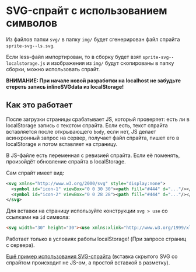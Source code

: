 # SVG-спрайт с использованием символов

Из файлов папки `svg/` в папку `img/` будет сгенерирован файл спрайта `sprite-svg--ls.svg`. 

Если less-файл импортирован, то в сборку будет взят `sprite-svg--localstorage.js` и изображения из `img/` будут скопированы в папку сборки, можно использовать спрайт.

**ВНИМАНИЕ: При начале новой разработки на localhost не забудьте стереть запись inlineSVGdata из localStorage!**

## Как это работает

После загрузки страницы срабатывает JS, который проверяет: есть ли в localStorage запись с текстом спрайта. Если есть, текст спрайта вставляется после открывающего `body`, если нет, JS делает асинхронный запрос на сервер, получает файл спрайта, пишет его в localStorage и потом вставляет на страницу.

В JS-файле есть переменная с ревизией спрайта. Если её поменять, произойдёт обновление спрайта в localStorage.

Сам спрайт имеет вид:

```svg
<svg xmlns="http://www.w3.org/2000/svg" style="display:none">
  <symbol id="icon-1" viewBox="0 0 30 30"><path fill="#444" d="..."/></symbol>
  <symbol id="icon-2" viewBox="0 0 28 28"><path fill="#444" d="..."/></symbol>
</svg>
```

Для вставки на страницу используйте конструкции `svg > use` со ссылками на `id` символа:

```html
<svg width="30" height="30"><use xmlns:xlink="http://www.w3.org/1999/xlink" xlink:href="#icon-1"></use></svg>
```

Работает только в условиях работы localStorage! (При запросе страниц с сервера).


[Ещё пример использования SVG-спрайта](http://codepen.io/nicothin/pen/qbmwNP?editors=1100) (вставка скрытого SVG со спрайтом происходит не JS-ом, а простой вставкой в разметку).
